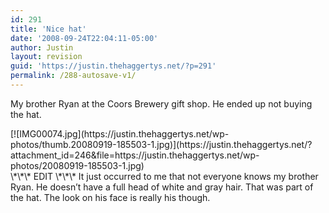 ```yaml
---
id: 291
title: 'Nice hat'
date: '2008-09-24T22:04:11-05:00'
author: Justin
layout: revision
guid: 'https://justin.thehaggertys.net/?p=291'
permalink: /288-autosave-v1/
---
```


My brother Ryan at the Coors Brewery gift shop. He ended up not buying the hat.

<div class="gallery">[![IMG00074.jpg](https://justin.thehaggertys.net/wp-photos/thumb.20080919-185503-1.jpg)](https://justin.thehaggertys.net/?attachment_id=246&file=https://justin.thehaggertys.net/wp-photos/20080919-185503-1.jpg)</div>\*\*\* EDIT \*\*\*  
It just occurred to me that not everyone knows my brother Ryan. He doesn’t have a full head of white and gray hair. That was part of the hat. The look on his face is really his though.